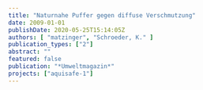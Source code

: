 ```yaml
---
title: "Naturnahe Puffer gegen diffuse Verschmutzung"
date: 2009-01-01
publishDate: 2020-05-25T15:14:05Z
authors: [ "matzinger", "Schroeder, K." ]
publication_types: ["2"]
abstract: ""
featured: false
publication: "*Umweltmagazin*"
projects: ["aquisafe-1"]
---
```


